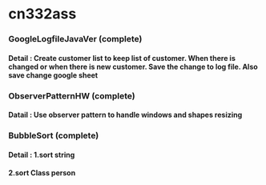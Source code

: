 # cn332ass
### GoogleLogfileJavaVer (complete)
#### Detail : Create customer list to keep list of customer. When there is changed or when there is new customer. Save the change to log file. Also save change google sheet
### ObserverPatternHW (complete)
#### Datail : Use observer pattern to handle windows and shapes resizing
### BubbleSort (complete)
#### Detail : 1.sort string
####          2.sort Class person
